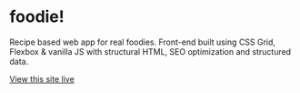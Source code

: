 # foodie!

Recipe based web app for real foodies. Front-end built using CSS Grid, Flexbox & vanilla JS with structural HTML, SEO optimization and structured data.

[View this site live](https://preview.everlydesigns.co.uk/foodie/)
